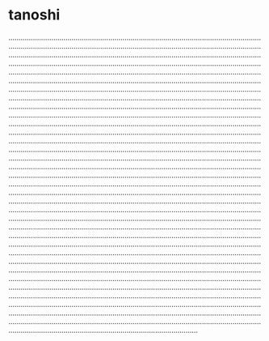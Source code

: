 # tanoshi

.....................................................................................................................................................................................................................................................................................................................................................................................................................................................................................................................................................................................................................................................................................................................................................................................................................................................................................................................................................................................................................................................................................................................................................................................................................................................................................................................................................................................................................................................................................................................................................................................................................................................................................................................................................................................................................................................................................................................................................................................................................................................................................................................................................................................................................................................................................................................................................................................................................................................................................................................................................................................................................................................................................................................................................................................................................................................................................................................................................................................................................................................................................................................................................................................................................................................................................................................................................................................................................................................................................................................................................................................................................................................................................................................................................................................................................................................................................................................................................................................................................................................................................................................................................................................................................................................................................................................................................................................................................................................................................